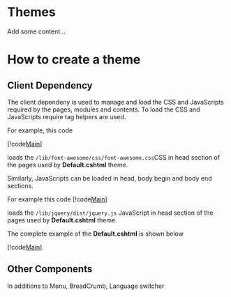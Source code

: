 # Themes
Add some content...

# How to create a theme
## Client Dependency
The client dependeny is used to manage and load the CSS and JavaScripts required by the pages, modules and contents. To load the CSS and JavaScripts require tag helpers are used. 

For example, this code

[!code[Main](../../src/Sites/Default/Themes/Skyline/Default.cshtml?range=15-15)]

loads the `/lib/font-awesome/css/font-awesome.css`CSS in head section of the pages used by **Default.cshtml** theme.

Similarly, JavaScripts can be loaded in head, body begin and body end sections. 

For example this code 
[!code[Main](../../src/Sites/Default/Themes/Skyline/Default.cshtml?range=15-15)]

loads the `/lib/jquery/dist/jquery.js` JavaScript in head section of the pages used by **Default.cshtml** theme.

The complete example of the **Default.cshtml** is shown below

[!code[Main](../../src/Sites/Default/Themes/Skyline/Default.cshtml?range=1-)]

## Other Components
In additions to  Menu, BreadCrumb, Language switcher